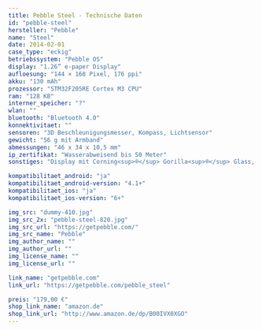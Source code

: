 ```yaml
---
title: Pebble Steel - Technische Daten
id: "pebble-steel"
hersteller: "Pebble"
name: "Steel"
date: 2014-02-01
case_type: "eckig"
betriebssystem: "Pebble OS"
display: "1.26” e-paper Display"
aufloesung: "144 × 168 Pixel, 176 ppi"
akku: "130 mAh"
prozessor: "STM32F205RE Cortex M3 CPU"
ram: "128 KB"
interner_speicher: "?"
wlan: ""
bluetooth: "Bluetooth 4.0"
konnektivitaet: ""
sensoren: "3D Beschleunigungsmesser, Kompass, Lichtsensor"
gewicht: "56 g mit Armband"
abmessungen: "46 x 34 x 10,5 mm"
ip_zertifikat: "Wasserabweisend bis 50 Meter"
sonstiges: "Display mit Corning<sup>®</sup> Gorilla<sup>®</sup> Glass, Display ist nicht Touch-fähig, 4 Tasten"

kompatibilitaet_android: "ja"
kompatibilitaet_android-version: "4.1+"
kompatibilitaet_ios: "ja"
kompatibilitaet_ios-version: "6+"

img_src: "dummy-410.jpg"
img_src_2x: "pebble-steel-820.jpg"
img_src_url: "https://getpebble.com/"
img_src_name: "Pebble"
img_author_name: ""
img_author_url: ""
img_license_name: ""
img_license_url: ""

link_name: "getpebble.com"
link_url: "https://getpebble.com/pebble_steel"

preis: "179,00 €"
shop_link_name: "amazon.de"
shop_link_url: "http://www.amazon.de/dp/B00IVX0XGO"
---
```

